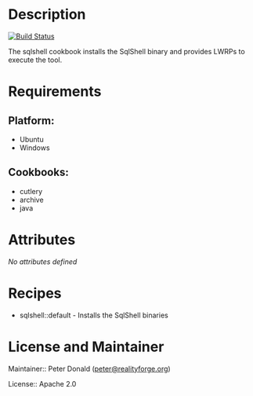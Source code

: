 # Description

[![Build Status](https://secure.travis-ci.org/realityforge/chef-sqlshell.png?branch=master)](http://travis-ci.org/realityforge/chef-sqlshell)

The sqlshell cookbook installs the SqlShell binary and provides LWRPs to execute the tool.


# Requirements

## Platform:

* Ubuntu
* Windows

## Cookbooks:

* cutlery
* archive
* java

# Attributes

*No attributes defined*

# Recipes

* sqlshell::default - Installs the SqlShell binaries

# License and Maintainer

Maintainer:: Peter Donald (<peter@realityforge.org>)

License:: Apache 2.0
